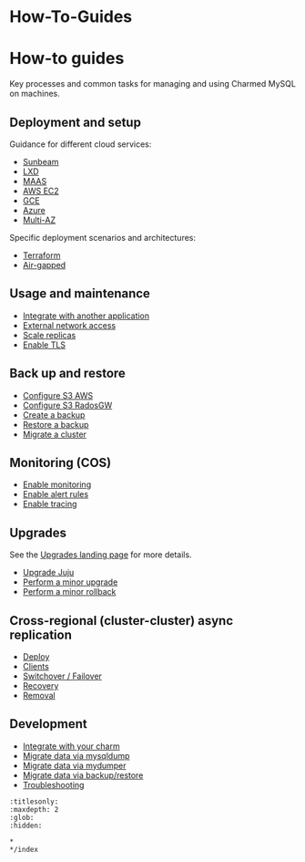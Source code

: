 
# How-To-Guides

# How-to guides

Key processes and common tasks for managing and using Charmed MySQL on machines.

## Deployment and setup

Guidance for different cloud services:
* [Sunbeam]
* [LXD]
* [MAAS]
* [AWS EC2]
* [GCE]
* [Azure]
* [Multi-AZ]

Specific deployment scenarios and architectures:

* [Terraform]
* [Air-gapped]

## Usage and maintenance
* [Integrate with another application]
* [External network access]
* [Scale replicas]
* [Enable TLS]

## Back up and restore
* [Configure S3 AWS]
* [Configure S3 RadosGW]
* [Create a backup]
* [Restore a backup]
* [Migrate a cluster]

## Monitoring (COS)
* [Enable monitoring]
* [Enable alert rules]
* [Enable tracing]

## Upgrades
See the [Upgrades landing page] for more details.
* [Upgrade Juju]
* [Perform a minor upgrade]
* [Perform a minor rollback]

## Cross-regional (cluster-cluster) async replication
* [Deploy]
* [Clients]
* [Switchover / Failover]
* [Recovery]
* [Removal]

## Development
* [Integrate with your charm]
* [Migrate data via mysqldump]
* [Migrate data via mydumper]
* [Migrate data via backup/restore]
* [Troubleshooting]


<!--Links-->

[Sunbeam]: /how-to/deploy/sunbeam
[LXD]: /how-to/deploy/lxd
[MAAS]: /how-to/deploy/maas
[AWS EC2]: /how-to/deploy/aws-ec2
[GCE]: /how-to/deploy/gce
[Azure]: /how-to/deploy/azure
[Multi-AZ]: /how-to/deploy/multi-az
[Terraform]: /how-to/deploy/terraform
[Air-gapped]: /how-to/deploy/air-gapped

[Integrate with another application]: /how-to/integrate-with-another-application
[External network access]: /how-to/external-network-access
[Scale replicas]: /how-to/scale-replicas
[Enable TLS]: /how-to/enable-tls

[Configure S3 AWS]: /how-to/back-up-and-restore/configure-s3-aws
[Configure S3 RadosGW]: /how-to/back-up-and-restore/configure-s3-radosgw
[Create a backup]: /how-to/back-up-and-restore/create-a-backup
[Restore a backup]: /how-to/back-up-and-restore/restore-a-backup
[Migrate a cluster]: /how-to/back-up-and-restore/migrate-a-cluster

[Enable monitoring]: /how-to/monitoring-cos/enable-monitoring
[Enable alert rules]: /how-to/monitoring-cos/enable-alert-rules
[Enable tracing]: /how-to/monitoring-cos/enable-tracing

[Upgrades landing page]: /how-to/upgrade/index
[Upgrade Juju]: /how-to/upgrade/upgrade-juju
[Perform a minor upgrade]: /how-to/upgrade/perform-a-minor-upgrade
[Perform a minor rollback]: /how-to/upgrade/perform-a-minor-rollback

[Integrate with your charm]: /how-to/development/integrate-with-your-charm
[Migrate data via mysqldump]: /how-to/development/migrate-data-via-mysqldump
[Migrate data via mydumper]: /how-to/development/migrate-data-via-mydumper
[Migrate data via backup/restore]: /how-to/development/migrate-data-via-backup-restore
[Troubleshooting]: /how-to/development/troubleshooting/index

[Deploy]: /how-to/cross-regional-async-replication/deploy
[Clients]: /how-to/cross-regional-async-replication/clients
[Switchover / Failover]: /how-to/cross-regional-async-replication/switchover-failover
[Recovery]: /how-to/cross-regional-async-replication/recovery
[Removal]: /how-to/cross-regional-async-replication/removal


```{toctree}
:titlesonly:
:maxdepth: 2
:glob:
:hidden:

*
*/index
```
